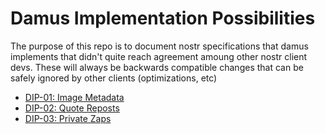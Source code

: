 
Damus Implementation Possibilities
==================================

The purpose of this repo is to document nostr specifications that damus
implements that didn't quite reach agreement amoung other nostr client devs.
These will always be backwards compatible changes that can be safely ignored by
other clients (optimizations, etc)

- [DIP-01: Image Metadata][dip1]
- [DIP-02: Quote Reposts][dip2]
- [DIP-03: Private Zaps][dip3]

[dip1]: 01.md
[dip2]: 02.md
[dip3]: 03.md
